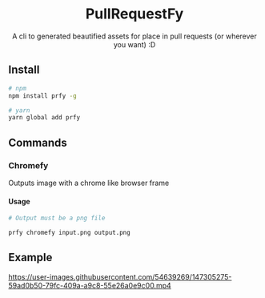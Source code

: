 <div align="center">

# PullRequestFy
A cli to generated beautified assets for place in pull requests (or wherever you want) :D

</div>

## Install

```sh
# npm
npm install prfy -g

# yarn 
yarn global add prfy
```

## Commands

### Chromefy

Outputs image with a chrome like browser frame

#### Usage

```sh
# Output must be a png file

prfy chromefy input.png output.png
```

## Example

https://user-images.githubusercontent.com/54639269/147305275-59ad0b50-79fc-409a-a9c8-55e26a0e9c00.mp4



